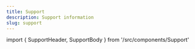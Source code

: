 ```yaml
---
title: Support
description: Support information
slug: support
---
```

import { SupportHeader, SupportBody } from '/src/components/Support'

<SupportHeader />

<SupportBody />
